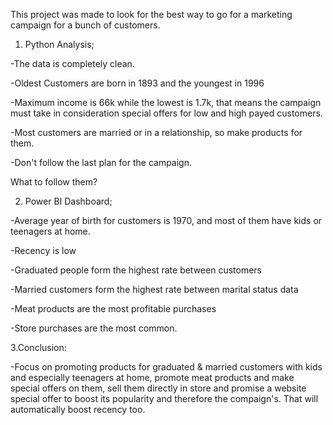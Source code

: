 This project was made to look for the best way to go for a marketing campaign for a bunch of customers.

1. Python Analysis;

-The data is completely clean.

-Oldest Customers are born in 1893 and the youngest in 1996

-Maximum income is 66k while the lowest is 1.7k, that means the campaign must take in consideration special offers for low and high payed customers.

-Most customers are married or in a relationship, so make products for them.

-Don't follow the last plan for the campaign.

What to follow them?

2. Power BI Dashboard;

-Average year of birth for customers is 1970, and most of them have kids or teenagers at home.

-Recency is low

-Graduated people form the highest rate between customers

-Married customers form the highest rate between marital status data

-Meat products are the most profitable purchases

-Store purchases are the most common.

3.Conclusion:

-Focus on promoting products for graduated & married customers with kids and especially teenagers at home, promote meat products and make special offers on them, sell them directly in store and promise a website special offer to boost its popularity and therefore the compaign's. That will automatically boost recency too.
